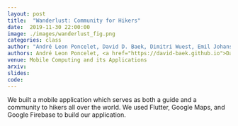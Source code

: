 ```yaml
---
layout: post
title:  "Wanderlust: Community for Hikers"
date:  2019-11-30 22:00:00
image: ./images/wanderlust_fig.png
categories: class
author: "André Leon Poncelet, David D. Baek, Dimitri Wuest, Emil Johansson, Jonas"
authors: André Leon Poncelet, <a href="https://david-baek.github.io">David D. Baek</a>, Dimitri Wuest, Emil Johansson, Jonas
venue: Mobile Computing and its Applications
arxiv: 
slides: 
code: 
---
```

We built a mobile application which serves as both a guide and a community to hikers all over the world. We used Flutter, Google Maps, and Google Firebase to build our application.